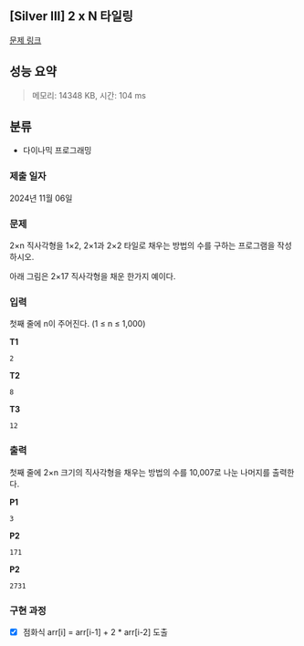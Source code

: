 ## [Silver III] 2 x N 타일링
[문제 링크](https://www.acmicpc.net/problem/11727)

## 성능 요약
> 메모리: 14348 KB, 시간: 104 ms

## 분류
- 다이나믹 프로그래밍

### 제출 일자
2024년 11월 06일

### 문제
2×n 직사각형을 1×2, 2×1과 2×2 타일로 채우는 방법의 수를 구하는 프로그램을 작성하시오.

아래 그림은 2×17 직사각형을 채운 한가지 예이다.

### 입력
첫째 줄에 n이 주어진다. (1 ≤ n ≤ 1,000)

**T1**
```
2
```
**T2**
```
8
```
**T3**
```
12
```
### 출력
첫째 줄에 2×n 크기의 직사각형을 채우는 방법의 수를 10,007로 나눈 나머지를 출력한다.

**P1**
```
3
```
**P2**
```
171
```
**P2**
```
2731
```
### 구현 과정
- [x] 점화식 arr[i] = arr[i-1] + 2 * arr[i-2] 도출